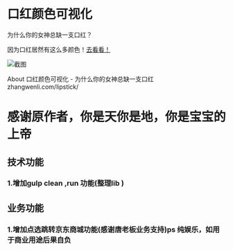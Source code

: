 # 口红颜色可视化

为什么你的女神总缺一支口红？

因为口红居然有这么多颜色！[去看看！](http://zhangwenli.com/lipstick/)

![截图](assets/screenshot.png)


About
口红颜色可视化 - 为什么你的女神总缺一支口红
zhangwenli.com/lipstick/

# 感谢原作者，你是天你是地，你是宝宝的上帝

## 技术功能
### 1.增加gulp clean ,run 功能(整理lib )

## 业务功能
### 1.增加点选跳转京东商城功能(感谢唐老板业务支持)ps 纯娱乐，如用于商业用途后果自负
